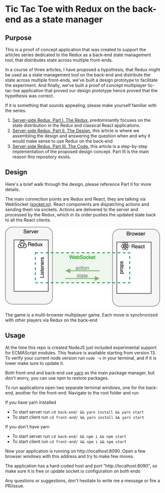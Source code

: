 # Tic Tac Toe with Redux on the back-end as a state manager

## Purpose
This is a proof of concept application that was created to support the articles series dedicated to the Redux as a back-end state management tool, that distributes state across multiple front-ends.

In a course of three articles, I have proposed a hypothesis, that Redux might be used as a state management tool on the back-end and distribute the state across multiple front-ends, we've built a design prototype to facilitate the experiment. And finally, we've built a proof of concept multiplayer tic-tac-toe application that proved our design prototype hence proved that the hypothesis was correct.

If it is something that sounds appealing, please make yourself familiar with the series.
 1. [Server-side Redux. Part I. The Redux.](https://valerii-udodov.com/server-side-redux-the-redux/) predominantly focuses on the state distribution in the Redux and classical React applications.
 2. [Server-side Redux. Part II. The Design.](https://valerii-udodov.com/server-side-redux-the-design/) this article is where we assembling the design and answering the question when and why it would make sense to use Redux on the back-end
 3. [Server-side Redux. Part III. The Code.](https://valerii-udodov.com/server-side-redux-the-design/) this article is a step-by-step implementation of the proposed design concept. Part III is the main reason this repository exists.

## Design
Here's a brief walk through the design, please reference Part II for more details.

The main connection points are Redux and React, they are talking via WebSocket ([socket.io](https://socket.io/)). React components are dispatching actions and sending them via sockets. Actions are delivered to the server and processed by the Redux, which in its order pushes the updated state back to all the React clients.

![Design](/images/design.png)

The game is a multi-browser multiplayer game. Each move is synchronized with other players via Redux on the back-end

## Usage
At the time this repo is created NodeJS just included experimental support for ECMAScript modules. This feature is available starting from version 13. To verify your current node version run `node -v` in your terminal, and if it is lower make sure to update it.

Both front-end and back-end use [yarn](https://classic.yarnpkg.com/en/docs/install/) as the main package manager, but don't worry, you can use npm to restore packages.

To run applications open two separate terminal windows, one for the back-end, another for the front-end. Navigate to the root folder and run 

If you have yarn installed
 * To start server run `cd back-end/ && yarn install && yarn start`
 * To start client run `cd front-end/ && yarn install && yarn start`

If you don't have yarn
 * To start server run `cd back-end/ && npm i && npm start`
 * To start client run `cd front-end/ && npm i && npm start`

Now your application is running on http://localhost:8090. Open a few browser windows with this address and try to make few moves.

The application has a hard-coded host and port "http://localhost:8090", so make sure it is free or update socket.io configuration on both ends

Any questions or suggestions, don't hesitate to write me a message or fire a PR/issue.
